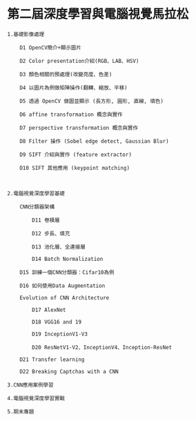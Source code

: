 # 第二屆深度學習與電腦視覺馬拉松

	1.基礎影像處理

		D1 OpenCV簡介+顯示圖片

		D2 Color presentation介紹(RGB、LAB、HSV)

		D3 顏色相關的預處理(改變亮度、色差)

		D4 以圖片為例做矩陣操作(翻轉、縮放、平移)

		D5 透過 OpenCV 做圖並顯示 (長方形, 圓形, 直線, 填色)

		D6 affine transformation 概念與實作

		D7 perspective transformation 概念與實作

		D8 Filter 操作 (Sobel edge detect, Gaussian Blur)

		D9 SIFT 介紹與實作 (feature extractor)

		D10 SIFT 其他應用 (keypoint matching)



	2.電腦視覺深度學習基礎

		CNN分類器架構

			D11 卷積層

			D12 步長、填充

			D13 池化層、全連接層

			D14 Batch Normalization

		D15 訓練一個CNN分類器：Cifar10為例

		D16 如何使用Data Augmentation

		Evolution of CNN Architecture 

			D17 AlexNet

			D18 VGG16 and 19

			D19 InceptionV1-V3

			D20 ResNetV1-V2、InceptionV4、Inception-ResNet

		D21 Transfer learning

		D22 Breaking Captchas with a CNN

	3.CNN應用案例學習

	4.電腦視覺深度學習實戰

	5.期末專題